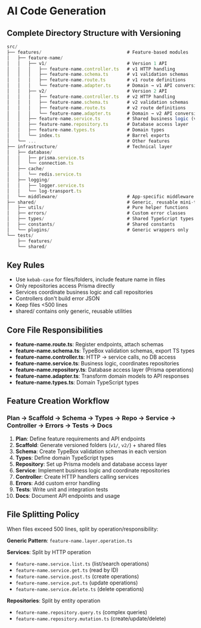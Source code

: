 # AI Code Generation

## Complete Directory Structure with Versioning

```typescript
src/
├── features/                                # Feature-based modules
│   ├── feature-name/
│   │   ├── v1/                              # Version 1 API
│   │   │   ├── feature-name.controller.ts   # v1 HTTP handling
│   │   │   ├── feature-name.schema.ts       # v1 validation schemas
│   │   │   ├── feature-name.route.ts        # v1 route definitions
│   │   │   └── feature-name.adapter.ts      # Domain → v1 API conversion
│   │   ├── v2/                              # Version 2 API
│   │   │   ├── feature-name.controller.ts   # v2 HTTP handling
│   │   │   ├── feature-name.schema.ts       # v2 validation schemas
│   │   │   ├── feature-name.route.ts        # v2 route definitions
│   │   │   └── feature-name.adapter.ts      # Domain → v2 API conversion
│   │   ├── feature-name.service.ts          # Shared business logic (version-agnostic)
│   │   ├── feature-name.repository.ts       # Database access layer
│   │   ├── feature-name.types.ts            # Domain types
│   │   └── index.ts                         # Barrel exports
│   └── ...                                  # Other features
├── infrastructure/                          # Technical layer
│   ├── database/
│   │   ├── prisma.service.ts
│   │   └── connection.ts
│   ├── cache/
│   │   └── redis.service.ts
│   ├── logging/
│   │   ├── logger.service.ts
│   │   └── log-transport.ts
│   └── middleware/                          # App-specific middleware
├── shared/                                  # Generic, reusable mini-toolbox
│   ├── utils/                               # Pure helper functions
│   ├── errors/                              # Custom error classes
│   ├── types/                               # Shared TypeScript types
│   ├── constants/                           # Shared constants
│   └── plugins/                             # Generic wrappers only
└── tests/
    ├── features/
    └── shared/
```

## Key Rules

- Use `kebab-case` for files/folders, include feature name in files
- Only repositories access Prisma directly
- Services coordinate business logic and call repositories
- Controllers don't build error JSON
- Keep files <500 lines
- shared/ contains only generic, reusable utilities

## Core File Responsibilities

- **feature-name.route.ts**: Register endpoints, attach schemas
- **feature-name.schema.ts**: TypeBox validation schemas, export TS types  
- **feature-name.controller.ts**: HTTP → service calls, no DB access
- **feature-name.service.ts**: Business logic, coordinates repositories
- **feature-name.repository.ts**: Database access layer (Prisma operations)
- **feature-name.adapter.ts**: Transform domain models to API responses
- **feature-name.types.ts**: Domain TypeScript types

## Feature Creation Workflow

### Plan → Scaffold → Schema → Types → Repo → Service → Controller → Errors → Tests → Docs

1. **Plan**: Define feature requirements and API endpoints
2. **Scaffold**: Generate versioned folders (`v1/`, `v2/`) + shared files
3. **Schema**: Create TypeBox validation schemas in each version
4. **Types**: Define domain TypeScript types
5. **Repository**: Set up Prisma models and database access layer
6. **Service**: Implement business logic and coordinate repositories
7. **Controller**: Create HTTP handlers calling services
8. **Errors**: Add custom error handling
9. **Tests**: Write unit and integration tests
10. **Docs**: Document API endpoints and usage

## File Splitting Policy

When files exceed 500 lines, split by operation/responsibility:

**Generic Pattern**: `feature-name.layer.operation.ts`

**Services**: Split by HTTP operation

- `feature-name.service.list.ts` (list/search operations)
- `feature-name.service.get.ts` (read by ID)
- `feature-name.service.post.ts` (create operations)
- `feature-name.service.put.ts` (update operations)
- `feature-name.service.delete.ts` (delete operations)

**Repositories**: Split by entity operation

- `feature-name.repository.query.ts` (complex queries)
- `feature-name.repository.mutation.ts` (create/update/delete)
